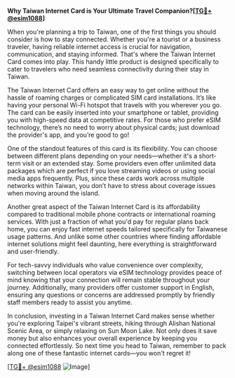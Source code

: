 **Why Taiwan Internet Card is Your Ultimate Travel Companion?[[TG💪+ @esim1088](https://t.me/s/esim1088)]**

When you're planning a trip to Taiwan, one of the first things you should consider is how to stay connected. Whether you're a tourist or a business traveler, having reliable internet access is crucial for navigation, communication, and staying informed. That's where the Taiwan Internet Card comes into play. This handy little product is designed specifically to cater to travelers who need seamless connectivity during their stay in Taiwan.

The Taiwan Internet Card offers an easy way to get online without the hassle of roaming charges or complicated SIM card installations. It’s like having your personal Wi-Fi hotspot that travels with you wherever you go. The card can be easily inserted into your smartphone or tablet, providing you with high-speed data at competitive rates. For those who prefer eSIM technology, there’s no need to worry about physical cards; just download the provider's app, and you’re good to go!

One of the standout features of this card is its flexibility. You can choose between different plans depending on your needs—whether it's a short-term visit or an extended stay. Some providers even offer unlimited data packages which are perfect if you love streaming videos or using social media apps frequently. Plus, since these cards work across multiple networks within Taiwan, you don’t have to stress about coverage issues when moving around the island.

Another great aspect of the Taiwan Internet Card is its affordability compared to traditional mobile phone contracts or international roaming services. With just a fraction of what you'd pay for regular plans back home, you can enjoy fast internet speeds tailored specifically for Taiwanese usage patterns. And unlike some other countries where finding affordable internet solutions might feel daunting, here everything is straightforward and user-friendly.

For tech-savvy individuals who value convenience over complexity, switching between local operators via eSIM technology provides peace of mind knowing that your connection will remain stable throughout your journey. Additionally, many providers offer customer support in English, ensuring any questions or concerns are addressed promptly by friendly staff members ready to assist you anytime.

In conclusion, investing in a Taiwan Internet Card makes sense whether you're exploring Taipei's vibrant streets, hiking through Alishan National Scenic Area, or simply relaxing on Sun Moon Lake. Not only does it save money but also enhances your overall experience by keeping you connected effortlessly. So next time you head to Taiwan, remember to pack along one of these fantastic internet cards—you won't regret it!

[[TG💪+ @esim1088](https://t.me/s/esim1088) ![Image](https://i.postimg.cc/Y0z9fWf4/image.png)]